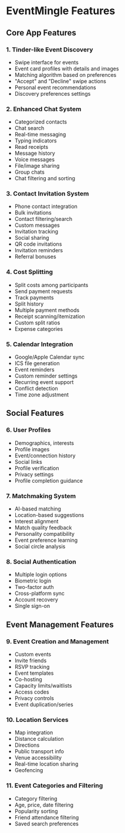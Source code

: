 # EventMingle Features

## Core App Features

### 1. Tinder-like Event Discovery
- Swipe interface for events
- Event card profiles with details and images
- Matching algorithm based on preferences
- "Accept" and "Decline" swipe actions
- Personal event recommendations
- Discovery preferences settings

### 2. Enhanced Chat System
- Categorized contacts
- Chat search
- Real-time messaging
- Typing indicators
- Read receipts
- Message history
- Voice messages
- File/image sharing
- Group chats
- Chat filtering and sorting

### 3. Contact Invitation System
- Phone contact integration
- Bulk invitations
- Contact filtering/search
- Custom messages
- Invitation tracking
- Social sharing
- QR code invitations
- Invitation reminders
- Referral bonuses

### 4. Cost Splitting
- Split costs among participants
- Send payment requests
- Track payments
- Split history
- Multiple payment methods
- Receipt scanning/itemization
- Custom split ratios
- Expense categories

### 5. Calendar Integration
- Google/Apple Calendar sync
- ICS file generation
- Event reminders
- Custom reminder settings
- Recurring event support
- Conflict detection
- Time zone adjustment

## Social Features

### 6. User Profiles
- Demographics, interests
- Profile images
- Event/connection history
- Social links
- Profile verification
- Privacy settings
- Profile completion guidance

### 7. Matchmaking System
- AI-based matching
- Location-based suggestions
- Interest alignment
- Match quality feedback
- Personality compatibility
- Event preference learning
- Social circle analysis

### 8. Social Authentication
- Multiple login options
- Biometric login
- Two-factor auth
- Cross-platform sync
- Account recovery
- Single sign-on

## Event Management Features

### 9. Event Creation and Management
- Custom events
- Invite friends
- RSVP tracking
- Event templates
- Co-hosting
- Capacity limits/waitlists
- Access codes
- Privacy controls
- Event duplication/series

### 10. Location Services
- Map integration
- Distance calculation
- Directions
- Public transport info
- Venue accessibility
- Real-time location sharing
- Geofencing

### 11. Event Categories and Filtering
- Category filtering
- Age, price, date filtering
- Popularity sorting
- Friend attendance filtering
- Saved search preferences
